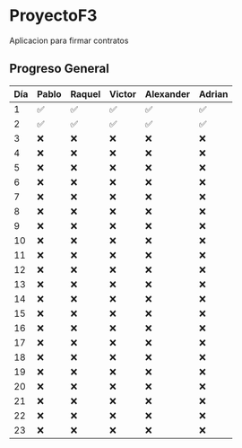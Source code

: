 # ProyectoF3
Aplicacion para firmar contratos

## Progreso General

| Día | Pablo     | Raquel    | Victor    | Alexander  | Adrian    |
|-----|-----------|-----------|-----------|------------|-----------|
| 1   | ✅        | ✅        | ✅        | ✅         | ✅        |
| 2   | ✅        | ✅        | ✅        | ✅         | ✅        |
| 3   | ❌        | ❌        | ❌        | ❌         | ❌        |
| 4   | ❌        | ❌        | ❌        | ❌         | ❌        |
| 5   | ❌        | ❌        | ❌        | ❌         | ❌        |
| 6   | ❌        | ❌        | ❌        | ❌         | ❌        |
| 7   | ❌        | ❌        | ❌        | ❌         | ❌        |
| 8   | ❌        | ❌        | ❌        | ❌         | ❌        |
| 9   | ❌        | ❌        | ❌        | ❌         | ❌        |
| 10  | ❌        | ❌        | ❌        | ❌         | ❌        |
| 11  | ❌        | ❌        | ❌        | ❌         | ❌        |
| 12  | ❌        | ❌        | ❌        | ❌         | ❌        |
| 13  | ❌        | ❌        | ❌        | ❌         | ❌        |
| 14  | ❌        | ❌        | ❌        | ❌         | ❌        |
| 15  | ❌        | ❌        | ❌        | ❌         | ❌        |
| 16  | ❌        | ❌        | ❌        | ❌         | ❌        |
| 17  | ❌        | ❌        | ❌        | ❌         | ❌        |
| 18  | ❌        | ❌        | ❌        | ❌         | ❌        |
| 19  | ❌        | ❌        | ❌        | ❌         | ❌        |
| 20  | ❌        | ❌        | ❌        | ❌         | ❌        |
| 21  | ❌        | ❌        | ❌        | ❌         | ❌        |
| 22  | ❌        | ❌        | ❌        | ❌         | ❌        |
| 23  | ❌        | ❌        | ❌        | ❌         | ❌        |
